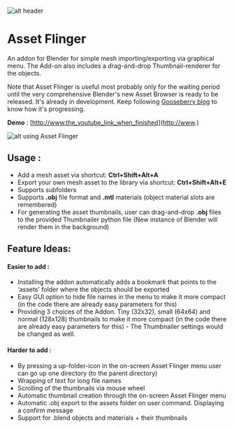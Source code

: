 ![alt header](http://i.imgur.com/gp3BdlI.jpg)
# Asset Flinger
An addon for Blender for simple mesh importing/exporting via graphical menu. 
The Add-on also includes a drag-and-drop Thumbnail-renderer for the objects.

Note that Asset Flinger is useful most probably only for the waiting period until the very comprehensive Blender's new Asset Browser is ready to be released. It's already in development. Keep following [Gooseberry blog](http://gooseberry.blender.org/) to know how it's progressing.

**Demo** : 
[http://www.the_youtube_link_when_finished](http://www.)

![alt using Asset Flinger](http://i.imgur.com/sjnjRNl.jpg)

## Usage :

* Add a mesh asset via shortcut: **Ctrl+Shift+Alt+A**
* Export your own mesh asset to the library via shortcut: **Ctrl+Shift+Alt+E**
* Supports subfolders
* Supports **.obj** file format and **.mtl** materials (object material slots are remembered)
* For generating the asset thumbnails, user can drag-and-drop **.obj** files to the provided Thumbnailer python file (New instance of Blender will render them in the background)

## Feature Ideas:

#### Easier to add :
* Installing the addon automatically adds a bookmark that points to the ‘assets' folder where the objects should be exported
* Easy GUI option to hide file names in the menu to make it more compact (in the code there are already easy parameters for this)
* Providing 3 choices of the Addon. Tiny (32x32), small (64x64) and normal (128x128) thumbnails to make it more compact (in the code there are already easy parameters for this) - The Thumbnailer settings would be changed as well.

#### Harder to add :
* By pressing a up-folder-icon in the on-screen Asset Flinger menu user can go up one directory (to the parent directory)
* Wrapping of text for long file names
* Scrolling of the thumbnails via mouse wheel
* Automatic thumbnail creation through the on-screen Asset Flinger menu
* Automatic .obj export to the assets folder on user command. Displaying a confirm message
* Support for .blend objects and materials + their thumbnails


